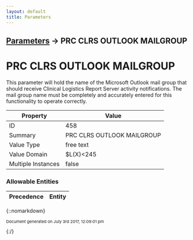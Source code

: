 ```yaml
---
layout: default
title: Parameters
---
```


## [Parameters](TableOfContents) &#8594; PRC CLRS OUTLOOK MAILGROUP
# PRC CLRS OUTLOOK MAILGROUP

This parameter will hold the name of the Microsoft Outlook mail group that should receive Clinical Logistics Report Server activity notifications.  The mail group name must be completely and accurately entered for this functionality to operate correctly.

Property | Value
--- | ---
ID | 458
Summary | PRC CLRS OUTLOOK MAILGROUP
Value Type | free text
Value Domain | $L(X)&lt;245
Multiple Instances | false

### Allowable Entities

Precedence | Entity
--- | ---

{::nomarkdown} <br/><p style="font-size: 11px">Document generated on July 3rd 2017, 12:09:01 pm</p>{:/}